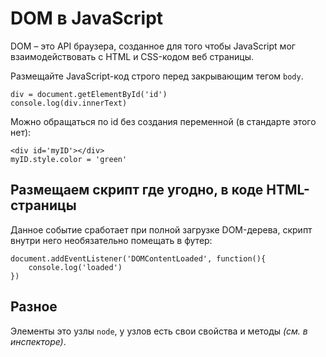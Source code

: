 # DOM в JavaScript

DOM &ndash; это API браузера, созданное для того чтобы JavaScript мог взаимодействовать с HTML и CSS-кодом веб страницы.

Размещайте JavaScript-код строго перед закрывающим тегом `body`.

    div = document.getElementById('id')
    console.log(div.innerText)

Можно обращаться по id без создания переменной (в стандарте этого нет):

    <div id='myID'></div>
    myID.style.color = 'green'

## Размещаем скрипт где угодно, в коде HTML-страницы
Данное событие сработает при полной загрузке DOM-дерева, скрипт внутри него необязательно помещать в футер:

    document.addEventListener('DOMContentLoaded', function(){
        console.log('loaded')
    })

## Разное
Элементы это узлы `node`, у узлов есть свои свойства и методы *(см. в инспекторе)*.